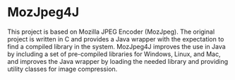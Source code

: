 # MozJpeg4J
This project is based on Mozilla JPEG Encoder (MozJpeg). The original project is written in C and provides a Java 
wrapper with the expectation to find a compiled library in the system. MozJpeg4J improves the use in Java by including
a set of pre-compiled libraries for Windows, Linux, and Mac, and improves the Java wrapper by loading the needed 
library and providing utility classes for image compression.

